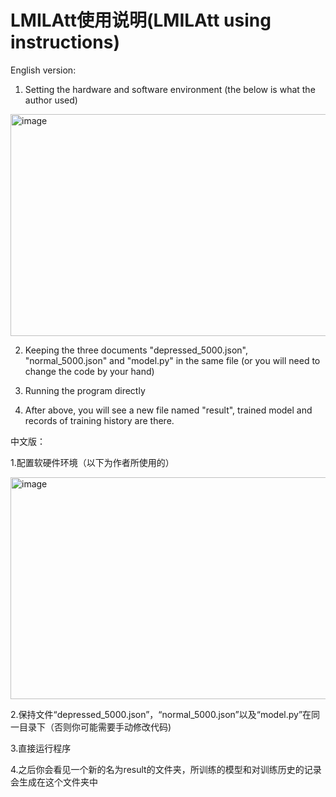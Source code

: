 # LMILAtt使用说明(LMILAtt using instructions)

English version:

1. Setting the hardware and software environment (the below is what the author used)

<img width="574" height="355" alt="image" src="https://github.com/user-attachments/assets/7be1b71d-a5f4-428c-b019-9249635319aa" />

2. Keeping the three documents "depressed_5000.json", "normal_5000.json" and "model.py" in the same file (or you will need to change the code by your hand)
   
3. Running the program directly
   
4. After above, you will see a new file named "result", trained model and records of training history are there.


中文版：

1.配置软硬件环境（以下为作者所使用的）

<img width="574" height="355" alt="image" src="https://github.com/user-attachments/assets/7be1b71d-a5f4-428c-b019-9249635319aa" />

2.保持文件“depressed_5000.json”，“normal_5000.json”以及“model.py”在同一目录下（否则你可能需要手动修改代码)

3.直接运行程序

4.之后你会看见一个新的名为result的文件夹，所训练的模型和对训练历史的记录会生成在这个文件夹中

